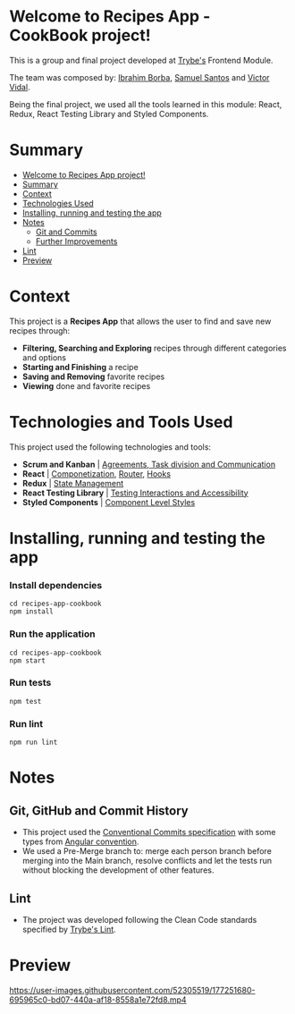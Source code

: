 # Welcome to Recipes App - CookBook project!
This is a group and final project developed at [Trybe's](https://www.betrybe.com/) Frontend Module.

The team was composed by: [Ibrahim Borba](https://github.com/ibrahimborba), [Samuel Santos](https://github.com/Thesamuel01) and [Victor Vidal](https://github.com/VictorVidal08).

Being the final project, we used all the tools learned in this module: React, Redux, React Testing Library and Styled Components.


# Summary
- [Welcome to Recipes App project!](#welcome-to-trybewallet-project!)
- [Summary](#summary)
- [Context](#context)
- [Technologies Used](#technologies-used)
- [Installing, running and testing the app](#installing-running-and-testing-the-app)
- [Notes](#technologies-used)
  - [Git and Commits](#git-and-commit)
  - [Further Improvements](#further-improvements)
- [Lint](#lint)
- [Preview](#preview)


# Context
This project is a __Recipes App__ that allows the user to find and save new recipes through:
 * __Filtering, Searching and Exploring__ recipes through different categories and options
 * __Starting and Finishing__ a recipe
 * __Saving and Removing__ favorite recipes
 * __Viewing__ done and favorite recipes


# Technologies and Tools Used
This project used the following technologies and tools:
  * __Scrum and Kanban__ | [Agreements, Task division and Communication](https://coachtakeshi.medium.com/a-pretty-good-summary-of-lean-agile-scrum-168cf123748)
  * __React__ | [Componetization](https://reactjs.org/docs/thinking-in-react.html), [Router](https://blog.pshrmn.com/simple-react-router-v4-tutorial/), [Hooks](https://reactjs.org/docs/hooks-intro.html)
  * __Redux__ | [State Management](https://blog.logrocket.com/why-use-redux-reasons-with-clear-examples-d21bffd5835/)
  * __React Testing Library__ | [Testing Interactions and Accessibility](https://testing-library.com/docs/queries/about/)
  * __Styled Components__ | [Component Level Styles](https://styled-components.com/) 


# Installing, running and testing the app
### Install dependencies
```
cd recipes-app-cookbook
npm install
```
### Run the application
```
cd recipes-app-cookbook
npm start
```
### Run tests
```
npm test
```
### Run lint
```
npm run lint
```

# Notes
## Git, GitHub and Commit History
- This project used the [Conventional Commits specification](https://www.conventionalcommits.org/en/v1.0.0/) with some types from [Angular convention](https://github.com/angular/angular/blob/22b96b9/CONTRIBUTING.md#-commit-message-guidelines).
- We used a Pre-Merge branch to: merge each person branch before merging into the Main branch, resolve conflicts and let the tests run without blocking the development of other features.
## Lint
- The project was developed following the Clean Code standards specified by [Trybe's Lint](https://github.com/betrybe/eslint-config-trybe).


# Preview

https://user-images.githubusercontent.com/52305519/177251680-695965c0-bd07-440a-af18-8558a1e72fd8.mp4

